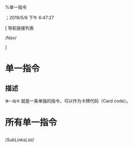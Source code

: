 
%单一指令

；2019/5/6 下午 6:47:27


[ 导航链接列表

/*Nav*/

]

# 单一指令
## 描述
`单一指令` 就是一条单独的指令，可以作为卡牌代码（Card code）。

# 所有单一指令
## 





/*SubLinksList*/



